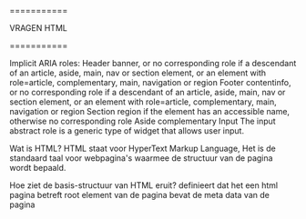 ===========

VRAGEN HTML

===========

Implicit ARIA roles:
Header
    banner, or no corresponding role if a descendant of an article, aside, main, nav or section element, or an element with role=article, complementary, main, navigation or region
Footer
    contentinfo, or no corresponding role if a descendant of an article, aside, main, nav or section element, or an element with role=article, complementary, main, navigation or region
Section
    region if the element has an accessible name, otherwise no corresponding role
Aside
    complementary
Input
    The input abstract role is a generic type of widget that allows user input.

Wat is HTML?
    HTML staat voor HyperText Markup Language, Het is de standaard taal voor webpagina's waarmee de structuur van de pagina wordt bepaald. 

Hoe ziet de basis-structuur van HTML eruit?
    <!DOCTYPE html> definieert dat het een html pagina betreft
    <html> root element van de pagina
    <head> bevat de meta data van de pagina
    <title> specificeert de titel van de pagina
    <body> definieert de body van de pagina, bevat alle zichtbare content

Wat is een anchor tag?
    is een verwijzing naar een andere pagina of een ander gedeelte op dezelfde pagina

Noem een aantal nieuwe functionaliteiten van HTML5
    https://www.geeksforgeeks.org/top-10-new-features-of-html5/
    1. Audio / video -> embedden
    2. Vector graphics -> maken van vector figuren die interactable en animeerbaar zijn
    3. Header and Footer -> Header is standaard aan het begin en footer aan het eind, de browser weet welke als eerste geladen moet worden
    4. Figure and Figcaption -> <figure> for markup a photo in a document, <figcaption> define caption for a <figure> element
    5. <nav> tag -> defines a set of navigational links.
    6. <progress> tag -> is used to check the progress of a task during the excecution
    7. Placeholder attribute -> specifies a short hint that describes the expected value of an input field/text animeerbaar
    8. Email attribute -> When the input type in the form set as email, then the browser gets the instruction from the code to write a valid format email. The input email id is automatically validated to check the format of the email id is correct or not.
    9. Storage -> In the case of HTML, we can use the browser as the temporary storage whereas, in the case of HTML5, application cache, web SQL database, and web storage is used.
 
Wat zijn HTML attributen?
    HTML attributes provide addition information about HTML elements (https://www.w3schools.com/html/html_attributes.asp)
    tag <a> atrribute href -> <a href=''></a>

Wat is HTML semantics?
    Semantic elements - elements with a meaning (https://www.w3schools.com/html/html5_semantic_elements.asp)
    non-semantic <div> <span>
    semantic <aside> <details> <figcaption> <figure> <footer> <header> <main> <mark> <nav> <section> <summary> <time>

Waarvoor worden meta tags gebruikt?
    (https://www.w3schools.com/tags/tag_meta.asp)
    <meta> tag defines metadata about a HTML document, <meta> tags always go inside the <head> element, and are typically used to specify character set, page description, keywords, author of the document, and viewport settings.

Wat is een nested element?
    An element inside another element (https://www.tutorialbrain.com/html_tutorial/html_elements/)
    <p>This is <b>bold</b> text</p>

Wat is het verschil tussen inline- en blok-elementen?
    (https://www.w3schools.com/html/html_blocks.asp)
    Every HTML element has a default display value, depending on what type of element it is.
    There are two display values: block and inline.
    A block-level element always starts on a new line, and the browsers automatically add some space (a margin) before and after the element.
    A block-level element always takes up the full width available (stretches out to the left and right as far as it can).

    An inline element does not start on a new line.
    An inline element only takes up as much width as necessary.

Wat is accessibility?
    (https://developer.mozilla.org/en-US/docs/Learn/Accessibility/HTML)
    A great deal of web content can be made accessible just by making sure the correct Hypertext Markup Language elements are used for the correct purpose at all times.
    Use semantic HTML:
    1. Easier to develop with
    2. Better on mobile
    3. Good for SEO

===========

VRAGEN CSS

===========

===========

Selectors & Visual rules
part 1

===========

1. Je kunt op 3 verschillende manieren CSS in je HTML inladen. Op welke 3 manieren kun je dat doen? Leg ook voor elke wijze uit wat het precies inhoud. (https://www.w3schools.com/css/css_howto.asp)
- External: With an external style sheet, you can change the look of an entire website by changing just one file!
            Each HTML page must include a reference to the external style sheet file inside the <link> element, inside the head section.-> <link rel="stylesheet" href="mystyle.css">

- Internal: An internal style sheet may be used if one single HTML page has a unique style.
            The internal style is defined inside the <style> element, inside the head section. ->
            <head>
                <style>
                    body {
                    background-color: linen;
                    }

                    h1 {
                    color: maroon;
                    margin-left: 40px;
                    }
                </style>
            </head>

- Inline: Inline styles are defined within the "style" attribute of the relevant element ->
          <h1 style="color:blue;text-align:center;">This is a heading</h1>

2. CSS pas je toe met een bepaalde syntax. Hoe ziet zo'n syntax eruit? Kun je ook uitleggen wat elk element uit de syntax betekent?
    (https://www.w3schools.com/css/css_syntax.asp)
    Selector {properties: values;}
    Declaration: everything between {}, contains one or more  declarations separated with a ;
    CSS-selector points to the HTML element you want to style

3. Er zijn verschillende selectors, bijvoorbeeld; (https://www.w3schools.com/css/css_selectors.asp)
    (https://developer.mozilla.org/en-US/docs/Web/CSS/Type_selectors)
    (https://www.w3schools.com/css/css_combinators.asp)
    -type selectors
    -class selectors
    -ID selectors
    -descendant selectors
    Maak van de bovengenoemde selectors voorbeelden. Geef in je antwoord ook aan wat de voordelen zijn van elke selector.

    Type-selector: The CSS type selector matches elements by node name. In other words, it selects all elements of the given type within a document.
    /* All <a> elements. */
    a {
    color: red;
    }

    Class-selector: The class selector selects HTML elements with a specific class attribute.To select elements with a specific class, write a period (.) character, followed by the class name.
    .center {
        text-align: center;
        color: red;
        }

    ID-selector: uses the id attribute of an HTML element to select a specific element, To select an element with a specific id, write a hash (#) character, followed by the id of the element.
    #para1 {
        text-align: center;
        color: red;
        }

    Descendant-selectors (CSS combinators):
    A CSS selector can contain more than one simple selector. Between the simple selectors, we can include a combinator.
    There are four different combinators in CSS:
        -descendant selector (space)
        -child selector (>)
        -adjacent sibling selector (+)
        -general sibling selector (~)
    
    Descendant Selector:
    The descendant selector matches all elements that are descendants of a specified element.
    The following example selects all <p> elements inside <div> elements: 
        div p {
        background-color: yellow;
        }
    
    Child Selector (>)
    The child selector selects all elements that are the children of a specified element.
    The following example selects all <p> elements that are children of a <div> element:
        div > p {
        background-color: yellow;
        }

    Adjacent Sibling Selector (+)
    The adjacent sibling selector is used to select an element that is directly after another specific element.
    Sibling elements must have the same parent element, and "adjacent" means "immediately following".
    The following example selects the first <p> element that are placed immediately after <div> elements:
        div + p {
        background-color: yellow;
        }

    General Sibling Selector (~)
    The general sibling selector selects all elements that are next siblings of a specified element.
    The following example selects all <p> elements that are next siblings of <div> elements: 
        div ~ p {
        background-color: yellow;
        }
    
    CSS [attribute] Selector
    The [attribute] selector is used to select elements with a specified attribute.
    The following example selects all <a> elements with a target attribute:
        a[target="_blank"] {
        background-color: yellow;
        }

4. zie html file
5. zie html file
6. zie html file
7. zie html file

8.Styling die je toepast wordt toegepast in een bepaalde volgorde. Het kan voorkomen dat je styling toepast en vervolgens niet het gewenste resultaat ziet. Cascade en Inheritance zijn belangrijke concepten om te begrijpen hoe styling werkt. Lees hier in de officiële documentatie meer over cascade en inheritance.
Zoek ook andere referenties om het concept te begrijpen.
Leg in eigen woorden uit wat met cascade en inheritance wordt bedoeld. Maak voorbeelden om je antwoord uit te leggen.
(https://developer.mozilla.org/en-US/docs/Learn/CSS/Building_blocks/Cascade_and_inheritance)
(https://www.youtube.com/watch?v=N8tFrMZp_wA)
(https://developer.mozilla.org/en-US/docs/Web/CSS/Cascade)

Initial CSS -> Initional vlaue defined by the formal CSS definition
Browser specific CSS -> default CSS values set by the browser (user agent stylesheet)
Custom CSS -> custom CSS

Inherit, always takes value from the parentcontainer

Cascading algorithm determines how to find the value to apply for each property for each document element
    -Revelance: It first filters all the rules from the different sources to keep only the rules that apply to a given element. That means rules whose selector matches the given element and which are part of an appropriate media at-rule.

    -Origin and importance:Then it sorts these rules according to their importance, that is, whether or not they are followed by !important, and by their origin. Ignoring layers for the moment, the cascade order is as follows:
        origin                      importance
    1 user-agent (browser)          normal
    2 user                          normal
    3 author (developer)            normal
    4 CSS @keyframe animations      -
    5 author (developer)            !important
    6 user                          !important
    7 user-agent (browser)          !important
    8 CSS transitions

    -Specificity: In case of equality with an origin, the specificity of a rule is considered to choose one value or another. The specificity of the selectors are compared, and the declaration with the highest specificity wins.

    -Order of appearance: In the origin with precedence, if there are competing values for a property that are in style block matching selectors of equal specificity, the last declaration in the style order is applied

Cascade: De volgorde waarop de CSS wordt uitgevoerd
Inheritance: eigenschappen erven van de parent



=========================

HET BOX MODEL 
part 2

=========================

1. Wat zijn de eigenschappen van block boxes en inline boxes?
Block-boxes:
The box will break onto a new line.
The box will extend in the inline direction to fill the space available in its container. In most cases this means that the box will become as wide as its container, filling up 100% of the space available.
The width and height properties are respected.
Padding, margin and border will cause other elements to be pushed away from the box.

Inline-boxes:
The box will not break onto a new line.
The width and height properties will not apply.
Vertical padding, margins, and borders will apply but will not cause other inline boxes to move away from the box.
Horizontal padding, margins, and borders will apply and will cause other inline boxes to move away from the box.

2. zie HTML file

3. Wat gebeurt er als je een width en een height toevoegt aan de span tag ( <span> ) van vorige opdracht?
Niks

4. Leg uit wat de volgende termen betekenen: content, padding, margin en border.
Content = de inhoud van de container
Padding = maakt ruimte om de content binnen de gedefinieerde borders (https://www.w3schools.com/css/css_padding.asp)
Margin = maakt ruimte om de content buiten de gedefinieerde borders (https://www.w3schools.com/css/css_margin.asp)
Border = de rand van het element (https://www.w3schools.com/css/css_border.asp)

5. Als je ruimte wilt maken tussen de border en content, welke css property gebruik je dan? Maak een voorbeeld in je antwoord.
Margin (zie HTML file)

6. Als je ruimte wilt maken tussen de border en buiten de box, welke css property gebruik je dan? Maak een voorbeeld in je antwoord.
Padding (zie html file)

7. Maak nu een blok met width: 100px, height: 100px, margin: 5px, padding 5px en border-width: 5px. Zie hieronder:
    Hoe breed is de box?
    Width 100px + padding 5px + border 5px = 110px

    Hoe hoog is de box?
    Height 100px + padding 5px + border 5px = 110px

    Wat merk je op met width en height?
    zijn hoger dan gedefinieerd

8. Welke CSS property kun je gebruiken om ervoor te zorgen dat de waarde van width en height de totale breedte en hoogte is van het blok van de voorgaande opdracht?
box-sizing: border-box; (https://developer.mozilla.org/en-US/docs/Learn/CSS/Building_blocks/The_box_model)

================

Display & Positioning 
part 3

================

1. De belangrijkste waardes van “position” zijn static, relative, absolute, fixed & sticky. Leg voor elke uit wat ze doen.
(https://developer.mozilla.org/en-US/docs/Web/CSS/position)

Static
The element is positioned according to the normal flow of the document. The top, right, bottom, left, and z-index properties have no effect. This is the default value.

Relative
The element is positioned according to the normal flow of the document, and then offset relative to itself based on the values of top, right, bottom, and left. The offset does not affect the position of any other elements; thus, the space given for the element in the page layout is the same as if position were static.

Absolute
The element is removed from the normal document flow, and no space is created for the element in the page layout. It is positioned relative to its closest positioned ancestor, if any; otherwise, it is placed relative to the initial containing block. Its final position is determined by the values of top, right, bottom, and left.

Fixed
The element is removed from the normal document flow, and no space is created for the element in the page layout. It is positioned relative to the initial containing block established by the viewport, except when one of its ancestors has a transform, perspective, or filter property set to something other than none (see the CSS Transforms Spec), in which case that ancestor behaves as the containing block. (Note that there are browser inconsistencies with perspective and filter contributing to containing block formation.) Its final position is determined by the values of top, right, bottom, and left.

Sticky
The element is positioned according to the normal flow of the document, and then offset relative to its nearest scrolling ancestor and containing block (nearest block-level ancestor), including table-related elements, based on the values of top, right, bottom, and left. The offset does not affect the position of any other elements.

2/3/4/5/6/7/8
Zie HTML file

===========

Pseudo elements 
part 4

===========

1. Er zijn 14 verschillende pseudo-elementen. Beschrijf ze alle 14 kort en maak voor elk een voorbeeld (https://developer.mozilla.org/en-US/docs/Web/CSS/Pseudo-elements)
::after
In CSS, ::after creates a pseudo-element that is the last child of the selected element. It is often used to add cosmetic content to an element with the content property. It is inline by default.

::backdrop
The ::backdrop CSS pseudo-element is a box the size of the viewport which is rendered immediately beneath any element being presented in fullscreen mode. This includes both elements which have been placed in fullscreen mode using the Fullscreen API and <dialog> elements.
When multiple elements have been placed into fullscreen mode, the backdrop is drawn immediately beneath the frontmost such element, and on top of the older fullscreen elements

::before
In CSS, ::before creates a pseudo-element that is the first child of the selected element. It is often used to add cosmetic content to an element with the content property. It is inline by default.

::cue
The ::cue CSS pseudo-element matches WebVTT cues within a selected element. This can be used to style captions and other cues in media with VTT tracks.

::cue-region
The ::cue-region CSS pseudo-element matches WebVTT cues within a selected element. This can be used to style captions and other cues in media with VTT tracks.

::first-letter
The ::first-letter CSS pseudo-element applies styles to the first letter of the first line of a block-level element, but only when not preceded by other content (such as images or inline tables).

::first-line
The ::first-line CSS pseudo-element applies styles to the first line of a block-level element.

::file-selector-button
The ::file-selector-button CSS pseudo-element represents the button of an <input> of type="file".

::grammar-error
The ::grammar-error CSS pseudo-element represents a text segment which the user agent has flagged as grammatically incorrect.

::marker
The ::marker CSS pseudo-element selects the marker box of a list item, which typically contains a bullet or number. It works on any element or pseudo-element set to display: list-item, such as the <li> and <summary> elements.

::part()
The ::part CSS pseudo-element represents any element within a shadow tree that has a matching part attribute.

::placeholder
The ::placeholder CSS pseudo-element represents the placeholder text in an <input> or <textarea> element.

::selection
The ::selection CSS pseudo-element applies styles to the part of a document that has been highlighted by the user (such as clicking and dragging the mouse across text).

::slotted()
The ::slotted() CSS pseudo-element represents any element that has been placed into a slot inside an HTML template (see Using templates and slots for more information).
This only works when used inside CSS placed within a shadow DOM. Note also that this selector won't select a text node placed into a slot; it only targets actual elements.

::spelling-error
The ::spelling-error CSS pseudo-element represents a text segment which the user agent has flagged as incorrectly spelled.

::target-text
The ::target-text CSS pseudo-element represents the text that has been scrolled to if the browser supports scroll-to-text fragments. It allows authors to choose how to highlight that section of text.

2. zie HTML file (https://stackoverflow.com/questions/41851407/square-div-with-border-only-show-the-corners)
3. zie HTML file
4. zie HTML file
5. zie HTML file

=========

Flexbox
part 5

=========

1-8. zie HTML file

=========

Grid
part 6

=========

1. Bij CSS Grid wordt vaak gebruikgemaakt van een speciale lengte-eenheid: “fr”. Onderzoek wat deze doet en beschrijf het in je eigen woorden.
fr = fraction, deelt automatisch de overgebleven witte ruimte op met de gedefinieerde parameters

2-5. Zie HTML file

6. Wat is het verschil tussen justify/align/place-items en justify/align/place-content?
(https://developer.mozilla.org/en-US/docs/Web/CSS/place-items)
(https://developer.mozilla.org/en-US/docs/Web/CSS/place-content)
(https://developer.mozilla.org/en-US/docs/Web/CSS/align-items)
(https://developer.mozilla.org/en-US/docs/Web/CSS/align-content)
(https://developer.mozilla.org/en-US/docs/Web/CSS/justify-items)
(https://developer.mozilla.org/en-US/docs/Web/CSS/justify-content)

place-items = align items alnog BOTH the block and inline directions
place-content = allows you to align content along both the block and inline directions at once in a relevant layout system

align-items = sets the value on all direct children as a group. In Flexbox, it controls the alignment of items on the Cross Axis. In Grid, it controls the alignment of items on the Block Axis within their grid area.
align-content = sets the distribution of space between and around content items along a flexbox's cross-axis or a grid's block axis

justify-items = defines the default justify-self for all items of the box, giving them all a default way of justifying each box along the appropriate axis.
justify-content = property defines hoe the browser distributes space between and around content items along the main-axis of a flex-container, and the inline axis of a grid

7. zie HTML file




=========

Transitions
part 7

=========

1. Zoek uit wat transitions zijn en beschrijf met eigen woorden wat het betekent.
CSS transitions allows you to change property values smoothly, over a given duration. -> je kan dus elementen animeren


=========

SASS

=========
1. We hebben nu zowel mixins als extends gezien die beiden styling kunnen overnemen. Lees dit artikel en geef een uitleg wanneer we inheritance gebruiken en wanneer we mixins gebruiken.
Gebruik bij niet dynamische pagina's @extends vanwege mogelijk veel bloated stylesheets

input
.image {
  height: 400px * 2;
  width: auto;
}

verwachte output
.image {
  height: 800px;
  width: auto;
}

input
.image {
  height: 400px + 100;
  width: auto;
}

verwachte output
.image {
  height: 500px;
  width: auto;
}

input
.image {
  height: 400px - 300px;
  width: auto;
}

verwachte output
.image {
  height: 100px;
  width: auto;
}

input
.image {
  height: 200px + 100px - 400px;
  width: auto;
}

verwachte output
.image {
  height: -100px;
  width: auto;
}

input
.image {
  height: 200px * 3;
  width: auto;
}

verwachte output
.image {
  height: 600px;
  width: auto;
}

input
.image {
  height: 750px * 1px;
  width: auto;
}

verwachte output
.image {
  height: 750px;
  width: auto;
}

input
.image {
  height: (30px / 5px);
  width: (24px/ 4);
}

verwachte output
.image {
  height: 6px;
  width: 6px;
}